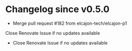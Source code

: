 # Changelog since v0.5.0
- Merge pull request #182 from elcajon-tech/elcajon-p1

Close Renovate Issue if no updates available 
- Close Renovate Issue if no updates available 
